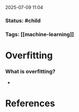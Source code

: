 2025-07-09 11:04

### Status:  #child

### Tags: [[machine-learning]]

# Overfitting

### What is overfitting?
- 







# References









